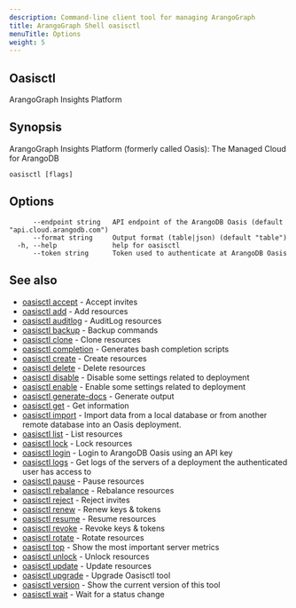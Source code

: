 ```yaml
---
description: Command-line client tool for managing ArangoGraph
title: ArangoGraph Shell oasisctl
menuTitle: Options
weight: 5
---
```

## Oasisctl
ArangoGraph Insights Platform

## Synopsis
ArangoGraph Insights Platform (formerly called Oasis): The Managed Cloud for ArangoDB

```
oasisctl [flags]
```

## Options
```
      --endpoint string   API endpoint of the ArangoDB Oasis (default "api.cloud.arangodb.com")
      --format string     Output format (table|json) (default "table")
  -h, --help              help for oasisctl
      --token string      Token used to authenticate at ArangoDB Oasis
```

## See also
* [oasisctl accept](accept/_index.md)	 - Accept invites
* [oasisctl add](add/_index.md)	 - Add resources
* [oasisctl auditlog](auditlog/_index.md)	 - AuditLog resources
* [oasisctl backup](backup/_index.md)	 - Backup commands
* [oasisctl clone](clone/_index.md)	 - Clone resources
* [oasisctl completion](completion.md)	 - Generates bash completion scripts
* [oasisctl create](create/_index.md)	 - Create resources
* [oasisctl delete](delete/_index.md)	 - Delete resources
* [oasisctl disable](disable/_index.md)	 - Disable some settings related to deployment
* [oasisctl enable](enable/_index.md)	 - Enable some settings related to deployment
* [oasisctl generate-docs](generate-docs.md)	 - Generate output
* [oasisctl get](get/_index.md)	 - Get information
* [oasisctl import](import.md)	 - Import data from a local database or from another remote database into an Oasis deployment.
* [oasisctl list](list/_index.md)	 - List resources
* [oasisctl lock](lock/_index.md)	 - Lock resources
* [oasisctl login](login.md)	 - Login to ArangoDB Oasis using an API key
* [oasisctl logs](logs.md)	 - Get logs of the servers of a deployment the authenticated user has access to
* [oasisctl pause](pause/_index.md)	 - Pause resources
* [oasisctl rebalance](rebalance/_index.md)	 - Rebalance resources
* [oasisctl reject](reject/_index.md)	 - Reject invites
* [oasisctl renew](renew/_index.md)	 - Renew keys & tokens
* [oasisctl resume](resume/_index.md)	 - Resume resources
* [oasisctl revoke](revoke/_index.md)	 - Revoke keys & tokens
* [oasisctl rotate](rotate/_index.md)	 - Rotate resources
* [oasisctl top](top.md)	 - Show the most important server metrics
* [oasisctl unlock](unlock/_index.md)	 - Unlock resources
* [oasisctl update](update/_index.md)	 - Update resources
* [oasisctl upgrade](upgrade.md)	 - Upgrade Oasisctl tool
* [oasisctl version](version.md)	 - Show the current version of this tool
* [oasisctl wait](wait/_index.md)	 - Wait for a status change

